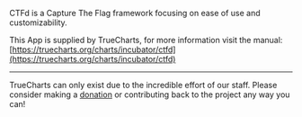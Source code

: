 CTFd is a Capture The Flag framework focusing on ease of use and customizability.

This App is supplied by TrueCharts, for more information visit the manual: [https://truecharts.org/charts/incubator/ctfd](https://truecharts.org/charts/incubator/ctfd)

---

TrueCharts can only exist due to the incredible effort of our staff.
Please consider making a [donation](https://truecharts.org/sponsor) or contributing back to the project any way you can!
